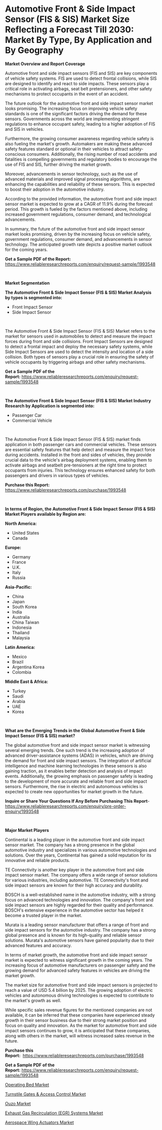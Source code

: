 <p><h1>Automotive Front & Side Impact Sensor (FIS & SIS) Market Size Reflecting a Forecast Till 2030: Market By Type, By Application and By Geography</h1></p><p><strong>Market Overview and Report Coverage</strong></p>
<p><p>Automotive front and side impact sensors (FIS and SIS) are key components of vehicle safety systems. FIS are used to detect frontal collisions, while SIS are designed to identify and react to side impacts. These sensors play a critical role in activating airbags, seat belt pretensioners, and other safety mechanisms to protect occupants in the event of an accident.</p><p>The future outlook for the automotive front and side impact sensor market looks promising. The increasing focus on improving vehicle safety standards is one of the significant factors driving the demand for these sensors. Governments across the world are implementing stringent regulations to enhance occupant safety, leading to a higher adoption of FIS and SIS in vehicles.</p><p>Furthermore, the growing consumer awareness regarding vehicle safety is also fueling the market's growth. Automakers are making these advanced safety features standard or optional in their vehicles to attract safety-conscious consumers. Additionally, the rising number of road accidents and fatalities is compelling governments and regulatory bodies to encourage the use of FIS and SIS, further driving the market growth.</p><p>Moreover, advancements in sensor technology, such as the use of advanced materials and improved signal processing algorithms, are enhancing the capabilities and reliability of these sensors. This is expected to boost their adoption in the automotive industry.</p><p>According to the provided information, the automotive front and side impact sensor market is expected to grow at a CAGR of 11.9% during the forecast period. This growth is fueled by the factors mentioned above, including increased government regulations, consumer demand, and technological advancements.</p><p>In summary, the future of the automotive front and side impact sensor market looks promising, driven by the increasing focus on vehicle safety, government regulations, consumer demand, and advancements in sensor technology. The anticipated growth rate depicts a positive market outlook for the coming years.</p></p>
<p><strong>Get a Sample PDF of the Report:</strong> <a href="https://www.reliableresearchreports.com/enquiry/request-sample/1993548">https://www.reliableresearchreports.com/enquiry/request-sample/1993548</a></p>
<p>&nbsp;</p>
<p><strong>Market Segmentation</strong></p>
<p><strong>The Automotive Front & Side Impact Sensor (FIS & SIS) Market Analysis by types is segmented into:</strong></p>
<p><ul><li>Front Impact Sensor</li><li>Side Impact Sensor</li></ul></p>
<p>&nbsp;</p>
<p><p>The Automotive Front & Side Impact Sensor (FIS & SIS) Market refers to the market for sensors used in automobiles to detect and measure the impact forces during front and side collisions. Front Impact Sensors are designed to detect a frontal impact and deploy the necessary safety systems, while Side Impact Sensors are used to detect the intensity and location of a side collision. Both types of sensors play a crucial role in ensuring the safety of vehicle occupants by triggering airbags and other safety mechanisms.</p></p>
<p><strong>Get a Sample PDF of the Report:</strong>&nbsp;<a href="https://www.reliableresearchreports.com/enquiry/request-sample/1993548">https://www.reliableresearchreports.com/enquiry/request-sample/1993548</a></p>
<p>&nbsp;</p>
<p><strong>The Automotive Front & Side Impact Sensor (FIS & SIS) Market Industry Research by Application is segmented into:</strong></p>
<p><ul><li>Passenger Car</li><li>Commercial Vehicle</li></ul></p>
<p>&nbsp;</p>
<p><p>The Automotive Front & Side Impact Sensor (FIS & SIS) market finds application in both passenger cars and commercial vehicles. These sensors are essential safety features that help detect and measure the impact force during accidents. Installed in the front and sides of vehicles, they provide crucial data to the vehicle's airbag deployment systems, enabling them to activate airbags and seatbelt pre-tensioners at the right time to protect occupants from injuries. This technology ensures enhanced safety for both passengers and drivers in various types of vehicles.</p></p>
<p><strong>Purchase this Report:</strong>&nbsp; <a href="https://www.reliableresearchreports.com/purchase/1993548">https://www.reliableresearchreports.com/purchase/1993548</a></p>
<p>&nbsp;</p>
<p><strong>In terms of Region, the Automotive Front & Side Impact Sensor (FIS & SIS) Market Players available by Region are:</strong></p>
<p>
    <p> <strong> North America: </strong>
        <ul>
            <li>United States</li>
            <li>Canada</li>
        </ul>
        </p> 
    <p> <strong> Europe: </strong>
        <ul>
            <li>Germany</li>
            <li>France</li>
            <li>U.K.</li>
            <li>Italy</li>
            <li>Russia</li>
        </ul>
        </p> 
    <p> <strong> Asia-Pacific: </strong>
        <ul>
            <li>China</li>
            <li>Japan</li>
            <li>South Korea</li>
            <li>India</li>
            <li>Australia</li>
            <li>China Taiwan</li>
            <li>Indonesia</li>
            <li>Thailand</li>
            <li>Malaysia</li>
        </ul>
        </p> 
    <p> <strong> Latin America: </strong>
        <ul>
            <li>Mexico</li>
            <li>Brazil</li>
            <li>Argentina Korea</li>
            <li>Colombia</li>
        </ul>
        </p> 
    <p> <strong> Middle East & Africa: </strong>
        <ul>
            <li>Turkey</li>
            <li>Saudi</li>
            <li>Arabia</li>
            <li>UAE</li>
            <li>Korea</li>
        </ul>
    </p>
    </p>
<p>&nbsp;</p>
<p><strong>What are the Emerging Trends in the Global Automotive Front & Side Impact Sensor (FIS & SIS) market?</strong></p>
<p><p>The global automotive front and side impact sensor market is witnessing several emerging trends. One such trend is the increasing adoption of advanced driver-assistance systems (ADAS) in vehicles, which are driving the demand for front and side impact sensors. The integration of artificial intelligence and machine learning technologies in these sensors is also gaining traction, as it enables better detection and analysis of impact events. Additionally, the growing emphasis on passenger safety is leading to the development of more accurate and reliable front and side impact sensors. Furthermore, the rise in electric and autonomous vehicles is expected to create new opportunities for market growth in the future.</p></p>
<p><strong>Inquire or Share Your Questions If Any Before Purchasing This Report</strong>- <a href="https://www.reliableresearchreports.com/enquiry/pre-order-enquiry/1993548">https://www.reliableresearchreports.com/enquiry/pre-order-enquiry/1993548</a></p>
<p>&nbsp;</p>
<p><strong>Major Market Players</strong></p>
<p><p>Continental is a leading player in the automotive front and side impact sensor market. The company has a strong presence in the global automotive industry and specializes in various automotive technologies and solutions. Over the years, Continental has gained a solid reputation for its innovative and reliable products. </p><p>TE Connectivity is another key player in the automotive front and side impact sensor market. The company offers a wide range of sensor solutions for various industries, including automotive. TE Connectivity's front and side impact sensors are known for their high accuracy and durability. </p><p>BOSCH is a well-established name in the automotive industry, with a strong focus on advanced technologies and innovation. The company's front and side impact sensors are highly regarded for their quality and performance. BOSCH's extensive experience in the automotive sector has helped it become a trusted player in the market. </p><p>Murata is a leading sensor manufacturer that offers a range of front and side impact sensors for the automotive industry. The company has a strong global presence and is known for its high-quality and reliable sensor solutions. Murata's automotive sensors have gained popularity due to their advanced features and accuracy. </p><p>In terms of market growth, the automotive front and side impact sensor market is expected to witness significant growth in the coming years. The increasing focus of automotive manufacturers on passenger safety and the growing demand for advanced safety features in vehicles are driving the market growth. </p><p>The market size for automotive front and side impact sensors is projected to reach a value of USD 5.4 billion by 2025. The growing adoption of electric vehicles and autonomous driving technologies is expected to contribute to the market's growth as well. </p><p>While specific sales revenue figures for the mentioned companies are not available, it can be inferred that these companies have experienced steady growth in their sensor business due to their strong market position and focus on quality and innovation. As the market for automotive front and side impact sensors continues to grow, it is anticipated that these companies, along with others in the market, will witness increased sales revenue in the future.</p></p>
<p><strong>Purchase this Report:</strong>&nbsp;&nbsp;<a href="https://www.reliableresearchreports.com/purchase/1993548">https://www.reliableresearchreports.com/purchase/1993548</a></p>
<p></p>
<p><strong>Get a Sample PDF of the Report:</strong>&nbsp;<a href="https://www.reliableresearchreports.com/enquiry/request-sample/1993548">https://www.reliableresearchreports.com/enquiry/request-sample/1993548</a></p>
<p><p><a href="https://medium.com/@sainreportprime/operating-bed-market-comprehensive-assessment-by-type-application-and-geography-e9e8a34904ef">Operating Bed Market</a></p><p><a href="https://www.linkedin.com/pulse/turnstile-gates-amp-access-control-market-size-share-global-analysis-w0koe/">Turnstile Gates & Access Control Market</a></p><p><a href="https://medium.com/@brittanyrobertson07/ouzo-market-size-cagr-trends-2024-2030-cb1e97383c42">Ouzo Market</a></p><p><a href="https://www.linkedin.com/pulse/exhaust-gas-recirculation-egr-systems-market-share-amp-new-b6ioe/">Exhaust Gas Recirculation (EGR) Systems Market</a></p><p><a href="https://www.linkedin.com/pulse/aerospace-wing-actuators-market-size-share-amp-trends-analysis-g9zhe/">Aerospace Wing Actuators Market</a></p></p>